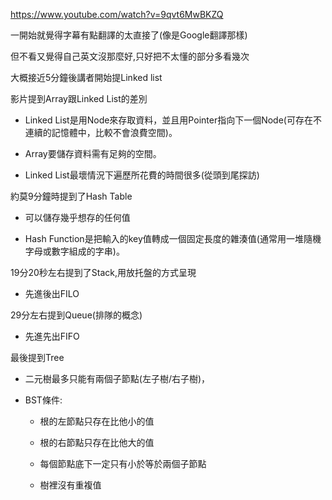 https://www.youtube.com/watch?v=9qvt6MwBKZQ

一開始就覺得字幕有點翻譯的太直接了(像是Google翻譯那樣)

但不看又覺得自己英文沒那麼好,只好把不太懂的部分多看幾次

大概接近5分鐘後講者開始提Linked list

影片提到Array跟Linked List的差別

* Linked List是用Node來存取資料，並且用Pointer指向下一個Node(可存在不連續的記憶體中，比較不會浪費空間)。

* Array要儲存資料需有足夠的空間。

* Linked List最壞情況下遍歷所花費的時間很多(從頭到尾探訪)

約莫9分鐘時提到了Hash Table

* 可以儲存幾乎想存的任何值

* Hash Function是把輸入的key值轉成一個固定長度的雜湊值(通常用一堆隨機字母或數字組成的字串)。

19分20秒左右提到了Stack,用放托盤的方式呈現

* 先進後出FILO

29分左右提到Queue(排隊的概念)

* 先進先出FIFO

最後提到Tree

* 二元樹最多只能有兩個子節點(左子樹/右子樹)，

* BST條件:

  * 根的左節點只存在比他小的值

  * 根的右節點只存在比他大的值

  * 每個節點底下一定只有小於等於兩個子節點

  * 樹裡沒有重複值
